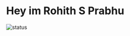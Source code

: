 <h1>Hey im Rohith S Prabhu</h1>
<img src="https://github-readme-stats.vercel.app/api?username=rohithsprabhu&count_private=true&show_icons=true&theme=material-palenight&hide_border=true&bg_color=1F222E"
    alt="status" />
